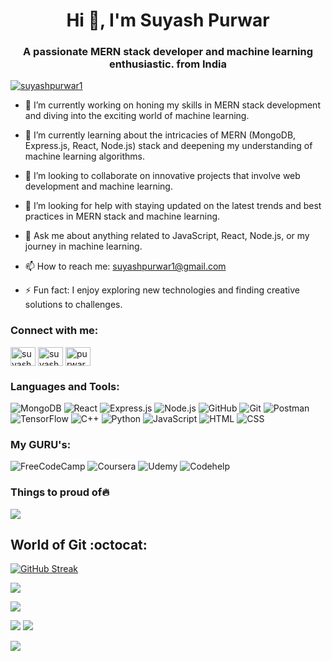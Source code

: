 <!--
**suyashpurwar1/suyashpurwar1** is a ✨ _special_ ✨ repository because its `README.md` (this file) appears on your GitHub profile.

Here are some ideas to get you started:

- 🔭 I’m currently working on ...
- 🌱 I’m currently learning ...
- 👯 I’m looking to collaborate on ...
- 🤔 I’m looking for help with ...
- 💬 Ask me about ...
- 📫 How to reach me: ...
- 😄 Pronouns: ...
- ⚡ Fun fact: ...
-->
<h1 align="center">Hi 👋, I'm Suyash Purwar</h1>
<h3 align="center">A passionate MERN stack developer and machine learning enthusiastic. from India</h3>

<p align="left"> <a href="https://twitter.com/suyashpurwar1" target="blank"><img src="https://img.shields.io/twitter/follow/suyashpurwar1?logo=twitter&style=for-the-badge" alt="suyashpurwar1" /></a> </p>

- 🔭 I’m currently working on honing my skills in MERN stack development and diving into the exciting world of machine learning.
  
- 🌱 I’m currently learning about the intricacies of MERN (MongoDB, Express.js, React, Node.js) stack and deepening my understanding of machine learning algorithms.
  
- 👯 I’m looking to collaborate on innovative projects that involve web development and machine learning.
  
- 🤔 I’m looking for help with staying updated on the latest trends and best practices in MERN stack and machine learning.
  
- 💬 Ask me about anything related to JavaScript, React, Node.js, or my journey in machine learning.
  
- 📫 How to reach me: [suyashpurwar1@gmail.com](mailto:suyashpurwar1@gmail.com) 

- ⚡ Fun fact: I enjoy exploring new technologies and finding creative solutions to challenges.

<h3 align="left">Connect with me:</h3>
<p align="left">
<a href="https://twitter.com/suyashpurwar1" target="blank"><img align="center" src="https://raw.githubusercontent.com/rahuldkjain/github-profile-readme-generator/master/src/images/icons/Social/twitter.svg" alt="suyashpurwar1" height="30" width="40" /></a>
<a href="https://linkedin.com/in/suyashpurwar" target="blank"><img align="center" src="https://raw.githubusercontent.com/rahuldkjain/github-profile-readme-generator/master/src/images/icons/Social/linked-in-alt.svg" alt="suyashpurwar" height="30" width="40" /></a>
<a href="https://instagram.com/purwarsuyash" target="blank"><img align="center" src="https://raw.githubusercontent.com/rahuldkjain/github-profile-readme-generator/master/src/images/icons/Social/instagram.svg" alt="purwarsuyash" height="30" width="40" /></a>
</p>

<h3 align="left">Languages and Tools:</h3>

![MongoDB](https://img.shields.io/badge/MongoDB-%234ea94b?style=for-the-badge&logo=mongodb&logoColor=white)
![React](https://img.shields.io/badge/React-%2320232a?style=for-the-badge&logo=react&logoColor=61DAFB)
![Express.js](https://img.shields.io/badge/Express.js-%23404d59?style=for-the-badge&logo=express&logoColor=white)
![Node.js](https://img.shields.io/badge/Node.js-%2343853D?style=for-the-badge&logo=node.js&logoColor=white)
![GitHub](https://img.shields.io/badge/github-%23121011.svg?style=for-the-badge&logo=github&logoColor=white)
![Git](https://img.shields.io/badge/git-%23F05033.svg?style=for-the-badge&logo=git&logoColor=white)
![Postman](https://img.shields.io/badge/Postman-FF6C37?style=for-the-badge&logo=postman&logoColor=white)
![TensorFlow](https://img.shields.io/badge/TensorFlow-%23FF6F00.svg?style=for-the-badge&logo=TensorFlow&logoColor=white)
![C++](https://img.shields.io/badge/C++-%2300599C?style=for-the-badge&logo=cplusplus&logoColor=white)
![Python](https://img.shields.io/badge/Python-%233776AB?style=for-the-badge&logo=python&logoColor=white)
![JavaScript](https://img.shields.io/badge/JavaScript-%23F7DF1E?style=for-the-badge&logo=javascript&logoColor=black)
![HTML](https://img.shields.io/badge/HTML-%23E34F26?style=for-the-badge&logo=html5&logoColor=white)
![CSS](https://img.shields.io/badge/CSS-%231572B6?style=for-the-badge&logo=css3&logoColor=white)


<h3 align="left">My GURU's:</h3>

![FreeCodeCamp](https://img.shields.io/badge/Freecodecamp-%23123.svg?&style=for-the-badge&logo=freecodecamp&logoColor=green)
![Coursera](https://img.shields.io/badge/Coursera-%230056D2.svg?style=for-the-badge&logo=Coursera&logoColor=white)
![Udemy](https://img.shields.io/badge/Udemy-EC5252?style=for-the-badge&logo=Udemy&logoColor=white)
![Codehelp](https://img.shields.io/badge/Codehelp-%23FF0000?style=for-the-badge&logo=youtube&logoColor=white)

<h3 align="left">Things to proud of🔥</h3>

![](https://leetcard.jacoblin.cool/Suyash_Purwar?ext=contest)

## __World of Git :octocat:__   
[![GitHub Streak](https://github-readme-streak-stats.herokuapp.com?user=suyashpurwar1&theme=tokyonight&hide_border=true)](https://git.io/streak-stats)

![](http://github-profile-summary-cards.vercel.app/api/cards/most-commit-language?username=suyashpurwar1&theme=tokyonight)
<!-- ![](http://github-profile-summary-cards.vercel.app/api/cards/repos-per-language?username=suyashpurwar1&theme=tokyonight) -->

![](https://github-readme-stats.vercel.app/api?username=suyashpurwar1&theme=tokyonight&show_icons=true&locale=en&layout=compact)

![](https://activity-graph.herokuapp.com/graph?username=suyashpurwar1&theme=black)
![](https://github-profile-summary-cards.vercel.app/api/cards/profile-details?username=suyashpurwar1&theme=tokyonight)

![](http://github-profile-summary-cards.vercel.app/api/cards/productive-time?username=suyashpurwar1&theme=tokyonight&utcOffset=8)






